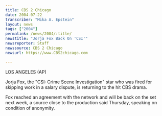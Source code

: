```yaml
---
title: CBS 2 Chicago
date: 2004-07-22
transcriber: "Mika A. Epstein"
layout: news
tags: ["2004"]
permalink: /news/2004/:title/
newstitle: "Jorja Fox Back On 'CSI'"
newsreporter: Staff
newssource: CBS 2 Chicago
newsurl: https://www.CBS2chicago.com

---
```


LOS ANGELES (AP)

Jorja Fox, the "CSI: Crime Scene Investigation" star who was fired for skipping work in a salary dispute, is returning to the hit CBS drama.

Fox reached an agreement with the network and will be back on the set next week, a source close to the production said Thursday, speaking on condition of anonymity.
